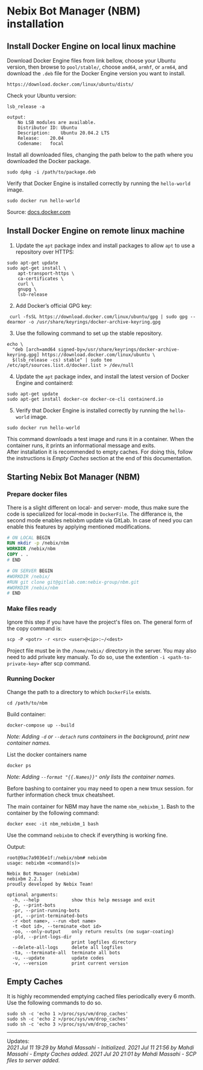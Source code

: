 # Nebix Bot Manager (NBM) installation

## Install Docker Engine on local linux machine

Download Docker Engine files from link bellow, choose your Ubuntu version, then browse to `pool/stable/`, choose `amd64`, `armhf`, or `arm64`, and download the `.deb` file for the Docker Engine version you want to install.
```shell
https://download.docker.com/linux/ubuntu/dists/
````

Check your Ubuntu version:
```shell
lsb_release -a

output:
    No LSB modules are available.
    Distributor ID:	Ubuntu
    Description:	Ubuntu 20.04.2 LTS
    Release:	20.04
    Codename:	focal
```

Install all downloaded files, changing the path below to the path where you downloaded the Docker package.
```shell
sudo dpkg -i /path/to/package.deb
```

Verify that Docker Engine is installed correctly by running the `hello-world` image.
```shell
sudo docker run hello-world
```
Source: [docs.docker.com](https://docs.docker.com/engine/install/ubuntu/)


## Install Docker Engine on remote linux machine

1. Update the `apt` package index and install packages to allow `apt` to use a repository over HTTPS:
```shell
sudo apt-get update
sudo apt-get install \
    apt-transport-https \
    ca-certificates \
    curl \
    gnupg \
    lsb-release
```

2. Add Docker’s official GPG key:
```shell
 curl -fsSL https://download.docker.com/linux/ubuntu/gpg | sudo gpg --dearmor -o /usr/share/keyrings/docker-archive-keyring.gpg
```

3. Use the following command to set up the stable repository. 
```shell
echo \
  "deb [arch=amd64 signed-by=/usr/share/keyrings/docker-archive-keyring.gpg] https://download.docker.com/linux/ubuntu \
  $(lsb_release -cs) stable" | sudo tee /etc/apt/sources.list.d/docker.list > /dev/null
```

4. Update the `apt` package index, and install the latest version of Docker Engine and containerd:
```shell
sudo apt-get update
sudo apt-get install docker-ce docker-ce-cli containerd.io
```

5. Verify that Docker Engine is installed correctly by running the `hello-world` image.
```shell
sudo docker run hello-world
```
This command downloads a test image and runs it in a container. When the container runs, it prints an informational message and exits.  
After installation it is recommended to empty caches. For doing this, follow the instructions is _Empty Caches_ section at the end of this documentation.

## Starting Nebix Bot Manager (NBM)

### Prepare docker files

There is a slight different on local- and server- mode, thus make sure the code is specialized for local-mode in `DockerFile`.
The differance is, the second mode enables nebixbm update via GitLab. In case of need you can enable this features by applying mentioned modifications. 

```dockerfile
# ON LOCAL BEGIN
RUN mkdir -p /nebix/nbm
WORKDIR /nebix/nbm
COPY . .
# END

# ON SERVER BEGIN
#WORKDIR /nebix/
#RUN git clone git@gitlab.com:nebix-group/nbm.git
#WORKDIR /nebix/nbm
# END
```

### Make files ready
Ignore this step if you have have the project's files on.
The general form of the copy command is: 
```shell
scp -P <potr> -r <src> <user>@<ip>:~/<dest>
```
Project file must be in the `/home/nebix/` directory in the server. You may also need to add private key manualy. 
To do so, use the extention `-i <path-to-private-key>` after scp command. 

### Running Docker

Change the path to a directory to which `DockerFile` exists.
```shell
cd /path/to/nbm
````
Build container:
```shell
docker-compose up --build
```
_Note: Adding `-d` or `--detach` runs containers in the background, print new container names._

List the docker containers name
```commandline
docker ps 
```
_Note: Adding `--format "{{.Names}}"` only lists the container names._

Before bashing to container you may need to open a new tmux session. for further information check tmux cheatsheet.

The main container for NBM may have the name `nbm_nebixbm_1`. Bash to the container by the following command:
```commandline
docker exec -it nbm_nebixbm_1 bash
```
Use the command `nebixbm` to check if everything is working fine.

Output:
```commandline
root@9ac7a9036e1f:/nebix/nbm# nebixbm
usage: nebixbm <command(s)>

Nebix Bot Manager (nebixbm)
nebixbm 2.2.1
proudly developed by Nebix Team!

optional arguments:
  -h, --help            show this help message and exit
  -p, --print-bots
  -pr, --print-running-bots
  -pt, --print-terminated-bots
  -r <bot name>, --run <bot name>
  -t <bot id>, --terminate <bot id>
  -oo, --only-output    only return results (no sugar-coating)
  -pld, --print-logs-dir
                        print logfiles directory
  --delete-all-logs     delete all logfiles
  -ta, --terminate-all  terminate all bots
  -u, --update          update codes
  -v, --version         print current version
```

## Empty Caches
It is highly recommended emptying cached files periodically every 6 month.
Use the following commands to do so.
```commandline
sudo sh -c 'echo 1 >/proc/sys/vm/drop_caches'
sudo sh -c 'echo 2 >/proc/sys/vm/drop_caches'
sudo sh -c 'echo 3 >/proc/sys/vm/drop_caches'
```
_____
Updates:  
_2021 Jul 11 19:29 by Mahdi Massahi - Initialized._
_2021 Jul 11 21:56 by Mahdi Massahi - Empty Caches added._
_2021 Jul 20 21:01 by Mahdi Massahi - SCP files to server added._

